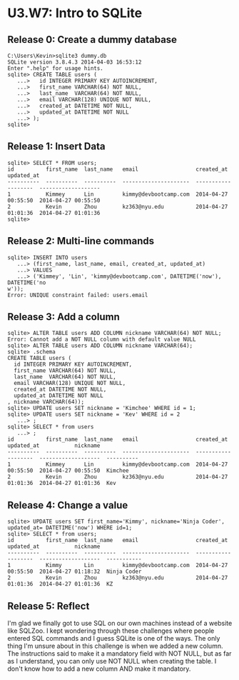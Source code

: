 # U3.W7: Intro to SQLite

## Release 0: Create a dummy database
<!-- paste your terminal output here -->
```text
C:\Users\Kevin>sqlite3 dummy.db
SQLite version 3.8.4.3 2014-04-03 16:53:12
Enter ".help" for usage hints.
sqlite> CREATE TABLE users (
   ...>   id INTEGER PRIMARY KEY AUTOINCREMENT,
   ...>   first_name VARCHAR(64) NOT NULL,
   ...>   last_name  VARCHAR(64) NOT NULL,
   ...>   email VARCHAR(128) UNIQUE NOT NULL,
   ...>   created_at DATETIME NOT NULL,
   ...>   updated_at DATETIME NOT NULL
   ...> );
sqlite>
```
## Release 1: Insert Data 
<!-- paste your terminal output here -->
```text
sqlite> SELECT * FROM users;
id          first_name  last_name   email                  created_at           updated_at
----------  ----------  ----------  ---------------------  -------------------  -------------------
1           Kimmey      Lin         kimmy@devbootcamp.com  2014-04-27 00:55:50  2014-04-27 00:55:50
2           Kevin       Zhou        kz363@nyu.edu          2014-04-27 01:01:36  2014-04-27 01:01:36
sqlite>
```
## Release 2: Multi-line commands
<!-- paste your terminal output here -->
```text
sqlite> INSERT INTO users
   ...> (first_name, last_name, email, created_at, updated_at)
   ...> VALUES
   ...> ('Kimmey', 'Lin', 'kimmy@devbootcamp.com', DATETIME('now'), DATETIME('no
w'));
Error: UNIQUE constraint failed: users.email
```
## Release 3: Add a column
<!-- paste your terminal output here -->
```text
sqlite> ALTER TABLE users ADD COLUMN nickname VARCHAR(64) NOT NULL;
Error: Cannot add a NOT NULL column with default value NULL
sqlite> ALTER TABLE users ADD COLUMN nickname VARCHAR(64);
sqlite> .schema
CREATE TABLE users (
  id INTEGER PRIMARY KEY AUTOINCREMENT,
  first_name VARCHAR(64) NOT NULL,
  last_name  VARCHAR(64) NOT NULL,
  email VARCHAR(128) UNIQUE NOT NULL,
  created_at DATETIME NOT NULL,
  updated_at DATETIME NOT NULL
, nickname VARCHAR(64));
sqlite> UPDATE users SET nickname = 'Kimchee' WHERE id = 1;
sqlite> UPDATE users SET nickname = 'Kev' WHERE id = 2
   ...> ;
sqlite> SELECT * from users
   ...> ;
id          first_name  last_name   email                  created_at           updated_at           nickname
----------  ----------  ----------  ---------------------  -------------------  -------------------  ----------
1           Kimmey      Lin         kimmy@devbootcamp.com  2014-04-27 00:55:50  2014-04-27 00:55:50  Kimchee
2           Kevin       Zhou        kz363@nyu.edu          2014-04-27 01:01:36  2014-04-27 01:01:36  Kev
```
## Release 4: Change a value
<!-- paste your terminal output here -->
```text
sqlite> UPDATE users SET first_name='Kimmy', nickname='Ninja Coder', updated_at= DATETIME('now') WHERE id=1;
sqlite> SELECT * from users;
id          first_name  last_name   email                  created_at           updated_at           nickname
----------  ----------  ----------  ---------------------  -------------------  -------------------  -----------
1           Kimmy       Lin         kimmy@devbootcamp.com  2014-04-27 00:55:50  2014-04-27 01:18:32  Ninja Coder
2           Kevin       Zhou        kz363@nyu.edu          2014-04-27 01:01:36  2014-04-27 01:01:36  KZ
```
## Release 5: Reflect
<!-- Add your reflection here -->
I'm glad we finally got to use SQL on our own machines instead of a website like SQLZoo. I kept wondering through these challenges where people entered SQL commands and I guess SQLite is one of the ways. The only thing I'm unsure about in this challenge is when we added a new column. The instructions said to make it a mandatory field with NOT NULL, but as far as I understand, you can only use NOT NULL when creating the table. I don't know how to add a new column AND make it mandatory.

